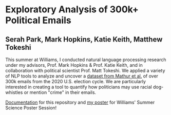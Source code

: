 # Exploratory Analysis of 300k+ Political Emails
## Serah Park, Mark Hopkins, Katie Keith, Matthew Tokeshi

This summer at Williams, I conducted natural language processing research under my advisors, Prof. Mark Hopkins & Prof. Katie Keith, and in collaboration with political scientist Prof. Matt Tokeshi. We applied a variety of NLP tools to analyze and uncover a [dataset from Mathur et al.](https://journals.sagepub.com/doi/pdf/10.1177/20539517221145371) of over 300k emails from the 2020 U.S. election cycle. We are particularly interested in creating a tool to quantify how politicians may use racial dog-whistles or mention "crime" in their emails.

[Documentation](https://docs.google.com/document/d/1uCEMss5bMY4WByMk70g8JflBUWCAh0_0rp18pEgUc2Q/edit?usp=sharing) for this repository and [my poster](https://drive.google.com/file/d/1w4JIs2Q9Adwwp14fxzhuKhpG52FAMElo/view?usp=drive_link) for Williams' Summer Science Poster Session!
